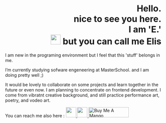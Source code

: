 ##
<h1 align="right">Hello.  <br /> 
  nice to see you here. <br />
  I am 'E.' <br />
</a> 
  <img src="https://github.com/blackcater/blackcater/raw/main/images/Hi.gif" height="32" />
but you can call me Elis</h1>

I am new in the programing environment but I feel that this 'stuff' belongs in me. 

I’m currently studying sofware engeneering at MasterSchool. and I am doing pretty well ;) 

It would be lovely to collaborate on some projects and learn together in the future or even now.
I am planning to concentrate on frontend development. I come from vibratnt creative background, and still practice performance art, poetry, and vodeo art. 

You can reach me also here : 
<a href="mailto:elisprostotak@gmail.com">
  <img src="https://github.com/blackcater/blackcater/raw/main/images/social-gmail.svg" height="33" />
</a>
<a href="https://www.instagram.com/elis_prostotak/">
  <img src="https://img.shields.io/badge/Instagram-%23E4405F.svg?style=for-the-badge&logo=Instagram&logoColor=white" height="33" />
</a>
<a href="https://www.buymeacoffee.com/elis_nothing" target="_blank" rel="noreferrer nofollow">
  <img src="https://cdn.buymeacoffee.com/buttons/default-red.png" alt="Buy Me A Mango" height="33" width="130" >
</a>
